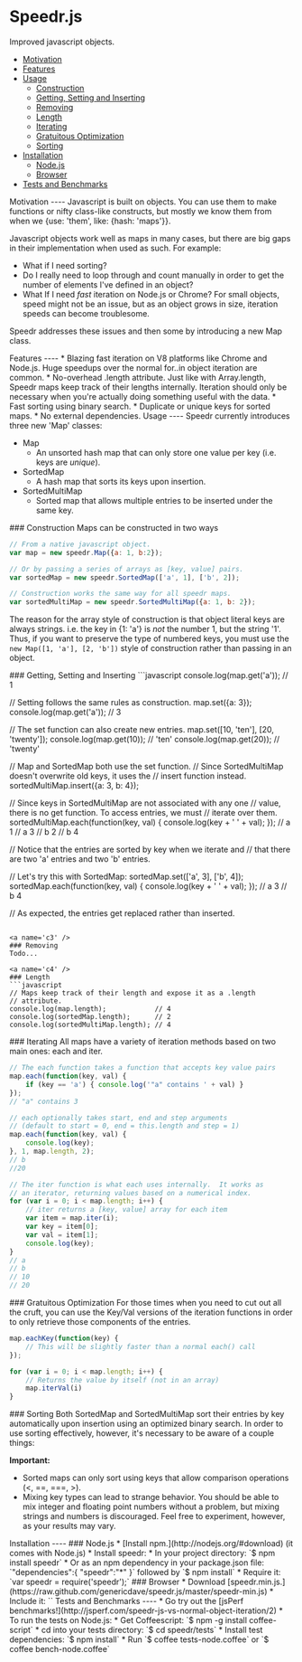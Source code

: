 Speedr.js
====
Improved javascript objects.

* [Motivation](#a)
* [Features](#b)
* [Usage](#c)
	* [Construction](#c1)
	* [Getting, Setting and Inserting](#c2)
	* [Removing](#c3)
	* [Length](#c4)
	* [Iterating](#c5)
	* [Gratuitous Optimization](#c6)
	* [Sorting](#c7)
* [Installation](#d)
	* [Node.js](#d1)
	* [Browser](#d2)
* [Tests and Benchmarks](#e)

<a name='a' />
Motivation
----
Javascript is built on objects.  You can use them to make functions or nifty class-like constructs, but mostly we know them from when we {use: 'them', like: {hash: 'maps'}}.

Javascript objects work well as maps in many cases, but there are big gaps in their implementation when used as such.  For example:

* What if I need sorting?
* Do I really need to loop through and count manually in order to get the number of elements I've defined in an object?
* What If I need *fast* iteration on Node.js or Chrome?  For small objects, speed might not be an issue, but as an object grows in size, iteration speeds can become troublesome.

Speedr addresses these issues and then some by introducing a new Map class.  

<a name='b' />
Features
----
* Blazing fast iteration on V8 platforms like Chrome and Node.js.  Huge speedups over the normal for..in object iteration are common.
* No-overhead .length attribute.  Just like with Array.length, Speedr maps keep track of their lengths internally.  Iteration should only be necessary when you're actually doing something useful with the data.
* Fast sorting using binary search.
* Duplicate or unique keys for sorted maps.
* No external dependencies.

<a name='c' />
Usage
----
Speedr currently introduces three new 'Map' classes:

* Map
	* An unsorted hash map that can only store one value per key (i.e. keys are *unique*).
* SortedMap
	* A hash map that sorts its keys upon insertion.  
* SortedMultiMap
	* Sorted map that allows multiple entries to be inserted under the same key.
	
<a name='c1' />
### Construction
Maps can be constructed in two ways

```javascript
// From a native javascript object.
var map = new speedr.Map({a: 1, b:2});

// Or by passing a series of arrays as [key, value] pairs.
var sortedMap = new speedr.SortedMap(['a', 1], ['b', 2]);

// Construction works the same way for all speedr maps.
var sortedMultiMap = new speedr.SortedMultiMap({a: 1, b: 2});
```

The reason for the array style of construction is that object literal keys are always strings.  i.e. the key in {1: 'a'} is *not* the number 1, but the string '1'.  Thus, if you want to preserve the type of numbered keys, you must use the `new Map([1, 'a'], [2, 'b'])` style of construction rather than passing in an object.

<a name='c2' />
### Getting, Setting and Inserting
```javascript
console.log(map.get('a')); // 1

// Setting follows the same rules as construction.
map.set({a: 3});
console.log(map.get('a')); // 3

// The set function can also create new entries.
map.set([10, 'ten'], [20, 'twenty']);
console.log(map.get(10)); // 'ten'
console.log(map.get(20)); // 'twenty'

// Map and SortedMap both use the set function.
// Since SortedMultiMap doesn't overwrite old keys, it uses the 
// insert function instead.
sortedMultiMap.insert({a: 3, b: 4});

// Since keys in SortedMultiMap are not associated with any one 
// value, there is no get function.  To access entries, we must 
// iterate over them.
sortedMultiMap.each(function(key, val) {
	console.log(key + ' ' + val);
});
// a 1
// a 3
// b 2
// b 4

// Notice that the entries are sorted by key when we iterate and 
// that there are two 'a' entries and two 'b' entries.

// Let's try this with SortedMap:
sortedMap.set(['a', 3], ['b', 4]);
sortedMap.each(function(key, val) {
	console.log(key + ' ' + val);
});
// a 3
// b 4

// As expected, the entries get replaced rather than inserted.
```

<a name='c3' />
### Removing
Todo...

<a name='c4' />
### Length
```javascript
// Maps keep track of their length and expose it as a .length
// attribute.
console.log(map.length);            // 4
console.log(sortedMap.length);      // 2
console.log(sortedMultiMap.length); // 4
```

<a name='c5' />
### Iterating
All maps have a variety of iteration methods based on two main ones: each and iter.

```javascript
// The each function takes a function that accepts key value pairs
map.each(function(key, val) {
	if (key == 'a') { console.log('"a" contains ' + val) }
});
// "a" contains 3

// each optionally takes start, end and step arguments
// (default to start = 0, end = this.length and step = 1)
map.each(function(key, val) {
	console.log(key);
}, 1, map.length, 2);
// b
//20

// The iter function is what each uses internally.  It works as 
// an iterator, returning values based on a numerical index.
for (var i = 0; i < map.length; i++) {
	// iter returns a [key, value] array for each item
	var item = map.iter(i);
	var key = item[0];
	var val = item[1];
	console.log(key);
}
// a
// b
// 10
// 20
```

<a name='c6' />
### Gratuitous Optimization
For those times when you need to cut out all the cruft, you can use the Key/Val versions of the iteration functions in order to only retrieve those components of the entries.

```javascript
map.eachKey(function(key) {
	// This will be slightly faster than a normal each() call
});

for (var i = 0; i < map.length; i++) {
	// Returns the value by itself (not in an array)
	map.iterVal(i)
}
```

<a name='c7' />
### Sorting
Both SortedMap and SortedMultiMap sort their entries by key automatically upon insertion using an optimized binary search.  In order to use sorting effectively, however, it's necessary to be aware of a couple things:

**Important:**
* Sorted maps can only sort using keys that allow comparison operations (<, ==, ===, >).
* Mixing key types can lead to strange behavior.  You should be able to mix integer and floating point numbers without a problem, but mixing strings and numbers is discouraged.  Feel free to experiment, however, as your results may vary.

<a name='d' />
Installation
----
<a name='d1' />
### Node.js
* [Install npm.](http://nodejs.org/#download) (it comes with Node.js)
* Install speedr:
	* In your project directory: `$ npm install speedr`
	* Or as an npm dependency in your package.json file: `"dependencies":{ "speedr":"*" }` followed by `$ npm install`
* Require it: `var speedr = require('speedr');`

<a name='d2' />
### Browser
* Download [speedr.min.js.](https://raw.github.com/genericdave/speedr.js/master/speedr-min.js)
* Include it: `<script src='lib/speedr.min.js'></script>`

<a name='e' />
Tests and Benchmarks
----
* Go try out the [jsPerf benchmarks!](http://jsperf.com/speedr-js-vs-normal-object-iteration/2)
* To run the tests on Node.js:
	* Get Coffeescript: `$ npm -g install coffee-script`
	* cd into your tests directory: `$ cd speedr/tests`
	* Install test dependencies: `$ npm install`
	* Run `$ coffee tests-node.coffee` or `$ coffee bench-node.coffee`
